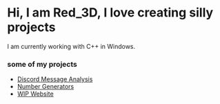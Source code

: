 # Hi, I am Red_3D, I love creating silly projects

I am currently working with C++ in Windows.

### some of my projects
* [Discord Message Analysis](https://github.com/Red-3D/Discord-message-analysis)
* [Number Generators](https://github.com/Red-3D/Number_Generators)
* [WIP Website](https://red-3d.github.io/)
